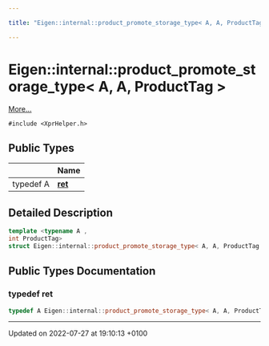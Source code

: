 ```yaml
---

title: "Eigen::internal::product_promote_storage_type< A, A, ProductTag >"

---
```


# Eigen::internal::product_promote_storage_type< A, A, ProductTag >



 [More...](#detailed-description)


`#include <XprHelper.h>`

## Public Types

|                | Name           |
| -------------- | -------------- |
| typedef A | **[ret](http://example.org/classes/structeigen_1_1internal_1_1product__promote__storage__type_3_01a_00_01a_00_01producttag_01_4/#typedef-ret)**  |

## Detailed Description

```cpp
template <typename A ,
int ProductTag>
struct Eigen::internal::product_promote_storage_type< A, A, ProductTag >;
```

## Public Types Documentation

### typedef ret

```cpp
typedef A Eigen::internal::product_promote_storage_type< A, A, ProductTag >::ret;
```


-------------------------------

Updated on 2022-07-27 at 19:10:13 +0100